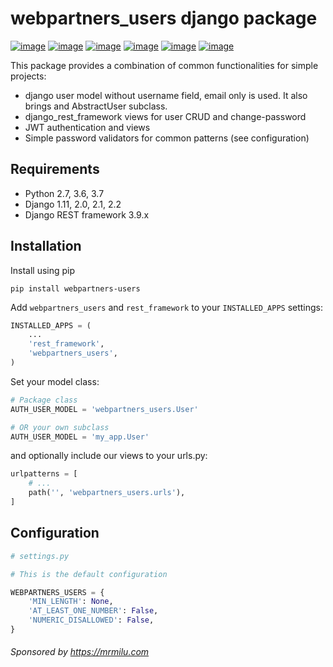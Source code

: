 # webpartners_users django package

[![image](https://img.shields.io/pypi/v/webpartners_users.svg)](https://pypi.org/project/webpartners_users/)
[![image](https://img.shields.io/pypi/l/webpartners_users.svg)](https://pypi.org/project/webpartners_users/)
[![image](https://img.shields.io/pypi/pyversions/webpartners_users.svg)](https://pypi.org/project/webpartners_users/)
[![image](https://img.shields.io/pypi/djversions/webpartners_users.svg)](https://pypi.org/project/webpartners_users/)
[![image](https://img.shields.io/github/last-commit/mrmilu/webpartners-users.svg)](https://github.com/mrmilu/webpartners-users)
[![image](https://img.shields.io/github/contributors/mrmilu/webpartners-users.svg)](https://github.com/mrmilu/webpartners-users/graphs/contributors)

This package provides a combination of common functionalities for simple projects:
- django user model without username field, email only is used. It also brings and AbstractUser subclass.
- django_rest_framework views for user CRUD and change-password
- JWT authentication and views
- Simple password validators for common patterns (see configuration)

## Requirements

- Python 2.7, 3.6, 3.7
- Django 1.11, 2.0, 2.1, 2.2
- Django REST framework  3.9.x

## Installation

Install using pip

```pip install webpartners-users```

Add ```webpartners_users``` and ```rest_framework``` to your ```INSTALLED_APPS``` settings:

```python
INSTALLED_APPS = (
    ...
    'rest_framework',
    'webpartners_users',
)
```

Set your model class:

```python
# Package class
AUTH_USER_MODEL = 'webpartners_users.User'

# OR your own subclass
AUTH_USER_MODEL = 'my_app.User'
```

and optionally include our views to your urls.py:

```python
urlpatterns = [
    # ...
    path('', 'webpartners_users.urls'),
]
```

## Configuration

```python
# settings.py

# This is the default configuration

WEBPARTNERS_USERS = {
    'MIN_LENGTH': None,
    'AT_LEAST_ONE_NUMBER': False,
    'NUMERIC_DISALLOWED': False,
}
```

###### Sponsored by https://mrmilu.com
